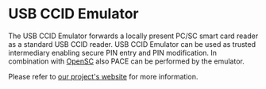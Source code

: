 # USB CCID Emulator

The USB CCID Emulator forwards a locally present PC/SC smart card reader as a
standard USB CCID reader. USB CCID Emulator can be used as trusted intermediary
enabling secure PIN entry and PIN modification. In combination with
[OpenSC](https://github.com/frankmorgner/OpenSC) also PACE can be performed by
the emulator.

Please refer to [our project's website](http://frankmorgner.github.io/vsmartcard/ccid/README.html) for more information.
